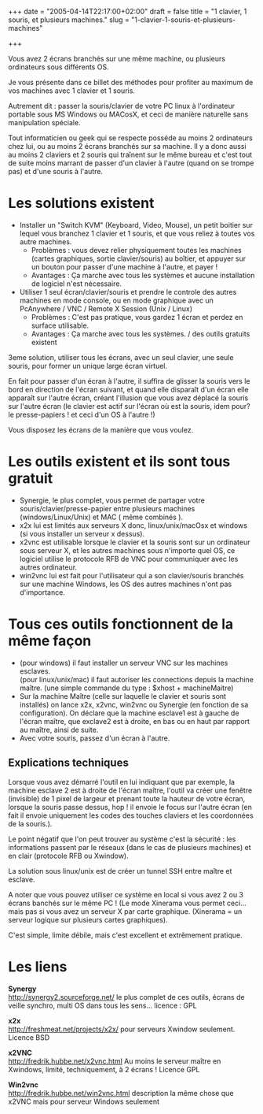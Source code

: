 +++
date = "2005-04-14T22:17:00+02:00"
draft = false
title = "1 clavier, 1 souris, et plusieurs machines."
slug = "1-clavier-1-souris-et-plusieurs-machines"

+++

Vous avez 2 écrans branchés sur une même machine, ou plusieurs ordinateurs sous différents OS.

Je vous présente dans ce billet des méthodes pour profiter au maximum de vos machines avec 1 clavier et 1 souris.

Autrement dit : passer la souris/clavier de votre PC linux à l'ordinateur portable sous MS Windows ou MACosX, et ceci de manière naturelle sans manipulation spéciale.



Tout informaticien ou geek qui se respecte posséde au moins 2 ordinateurs chez lui, ou au moins 2 écrans branchés sur sa machine.
Il y a donc aussi au moins 2 claviers et 2 souris qui traînent sur le même bureau et c'est tout de suite moins marrant de passer d'un clavier à l'autre (quand on se trompe pas) et d'une souris à l'autre.

# Les solutions existent

* Installer un "Switch KVM" (Keyboard, Video, Mouse), un petit boitier sur lequel vous branchez 1 clavier et 1 souris, et que vous reliez à toutes vos autre machines.
	* Problèmes : vous devez relier physiquement toutes les machines (cartes graphiques, sortie clavier/souris) au boîtier, et appuyer sur un bouton pour passer d'une machine à l'autre, et payer !
	* Avantages : Ça marche avec tous les systèmes et aucune installation de logiciel n'est nécessaire.
* Utiliser 1 seul écran/clavier/souris et prendre le controle des autres machines en mode console, ou en mode graphique avec un PcAnywhere / VNC / Remote X Session (Unix / Linux)
	* Problèmes : C'est pas pratique, vous gardez 1 écran et perdez en surface utilisable.
	* Avantages : Ça marche avec tous les systèmes. / des outils gratuits existent
    
3eme solution, utiliser tous les écrans, avec un seul clavier, une seule souris, pour former un unique large écran virtuel.

En fait pour passer d'un écran à l'autre, il suffira de glisser la souris vers le bord en direction de l'écran suivant, et quand elle disparaît d'un écran elle apparaît sur l'autre écran, créant l'illusion que vous avez déplacé la souris sur l'autre écran (le clavier est actif sur l'écran où est la souris, idem pour? le presse-papiers ! et ceci d'un OS à l'autre !)

Vous disposez les écrans de la manière que vous voulez.

# Les outils existent et ils sont tous gratuit

* Synergie, le plus complet, vous permet de partager votre souris/clavier/presse-papier entre plusieurs machines (windows/Linux/Unix) et MAC ( même combinés ).
* x2x lui est limités aux serveurs X donc, linux/unix/macOsx et windows (si vous installer un serveur x dessus).
* x2vnc est utilisable lorsque le clavier et la souris sont sur un ordinateur sous serveur X, et les autres machines sous n'importe quel OS, ce logiciel utilise le protocole RFB de VNC pour communiquer avec les autres ordinateur.
* win2vnc lui est fait pour l'utilisateur qui a son clavier/souris branchés sur une machine Windows, les OS des autres machines n'ont pas d'importance.


# Tous ces outils fonctionnent de la même façon

* (pour windows) il faut installer un serveur VNC sur les machines esclaves.  
(pour linux/unix/mac) il faut autoriser les connections depuis la machine maître. (une simple commande du type : $xhost + machineMaitre)
* Sur la machine Maître (celle sur laquelle le clavier et souris sont installés) on lance x2x, x2vnc, win2vnc ou Synergie (en fonction de sa configuration).
On déclare que la machine esclave1 est à gauche de l'écran maître, que exclave2 est à droite, en bas ou en haut par rapport au maître, ainsi de suite.
* Avec votre souris, passez d'un écran à l'autre.

## Explications techniques

Lorsque vous avez démarré l'outil en lui indiquant que par exemple, la machine esclave 2 est à droite de l'écran maître, l'outil va créer une fenêtre (invisible) de 1 pixel de largeur et prenant toute la hauteur de votre écran, lorsque la souris passe dessus, hop ! il envoie le focus sur l'autre écran (en fait il envoie uniquement les codes des touches claviers et les coordonnées de la souris.).

Le point négatif que l'on peut trouver au système c'est la sécurité : les informations passent par le réseaux (dans le cas de plusieurs machines) et en clair (protocole RFB ou Xwindow).

La solution sous linux/unix est de créer un tunnel SSH entre maître et esclave.

A noter que vous pouvez utiliser ce système en local si vous avez 2 ou 3 écrans banchés sur le même PC ! (Le mode Xinerama vous permet ceci... mais pas si vous avez un serveur X par carte graphique. (Xinerama = un serveur logique sur plusieurs cartes graphiques).

C'est simple, limite débile, mais c'est excellent et extrêmement pratique.

# Les liens

**Synergy**  
<http://synergy2.sourceforge.net/>
le plus complet de ces outils, écrans de veille synchro, multi OS dans tous les sens...
licence : GPL

**x2x**  
<http://freshmeat.net/projects/x2x/>
pour serveurs Xwindow seulement.
Licence BSD

**x2VNC**  
<http://fredrik.hubbe.net/x2vnc.html>
Au moins le serveur maître en Xwindows, limité, techniquement, à 2 écrans !
Licence GPL

**Win2vnc**  
<http://fredrik.hubbe.net/win2vnc.html>
description
la même chose que x2VNC mais pour serveur Windows seulement
